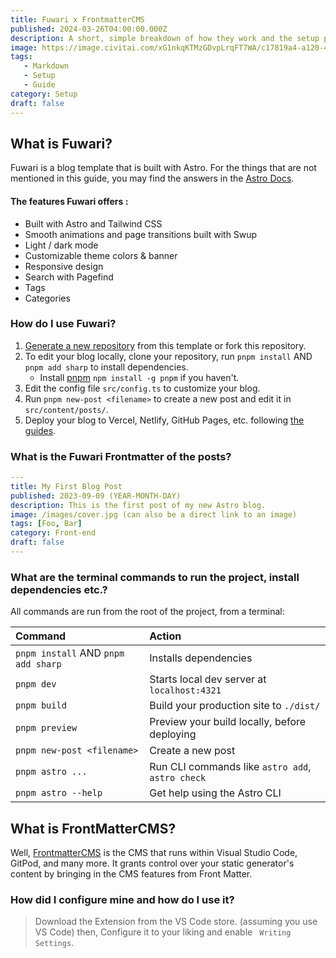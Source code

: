 ```yaml
---
title: Fuwari x FrontmatterCMS
published: 2024-03-26T04:00:00.000Z
description: A short, simple breakdown of how they work and the setup process.
image: https://image.civitai.com/xG1nkqKTMzGDvpLrqFT7WA/c17819a4-a120-4ed6-d70a-3a1a6aec9f00/original=true/202897.jpeg
tags:
   - Markdown
   - Setup
   - Guide
category: Setup
draft: false
---
```


## What is Fuwari?

Fuwari is a blog template that is built with Astro. For the things that are not mentioned in this guide, you may find the answers in the [Astro Docs](https://docs.astro.build/).

#### The features Fuwari offers :
- Built with Astro and Tailwind CSS
- Smooth animations and page transitions built with Swup
- Light / dark mode
- Customizable theme colors & banner
- Responsive design
- Search with Pagefind
- Tags
- Categories

### How do I use Fuwari?

1. [Generate a new repository](https://github.com/saicaca/fuwari/generate) from this template or fork this repository.
2. To edit your blog locally, clone your repository, run `pnpm install` AND `pnpm add sharp` to install dependencies.  
   - Install [pnpm](https://pnpm.io) `npm install -g pnpm` if you haven't.
3. Edit the config file `src/config.ts` to customize your blog.
4. Run `pnpm new-post <filename>` to create a new post and edit it in `src/content/posts/`.
5. Deploy your blog to Vercel, Netlify, GitHub Pages, etc. following [the guides](https://docs.astro.build/en/guides/deploy/).

### What is the Fuwari Frontmatter of the posts?

```yaml
---
title: My First Blog Post
published: 2023-09-09 (YEAR-MONTH-DAY)
description: This is the first post of my new Astro blog.
image: /images/cover.jpg (can also be a direct link to an image)
tags: [Foo, Bar]
category: Front-end
draft: false
---
```

### What are the terminal commands to run the project, install dependencies etc.?

All commands are run from the root of the project, from a terminal:

| Command                             | Action                                           |
|:------------------------------------|:-------------------------------------------------|
| `pnpm install` AND `pnpm add sharp` | Installs dependencies                            |
| `pnpm dev`                          | Starts local dev server at `localhost:4321`      |
| `pnpm build`                        | Build your production site to `./dist/`          |
| `pnpm preview`                      | Preview your build locally, before deploying     |
| `pnpm new-post <filename>`          | Create a new post                                |
| `pnpm astro ...`                    | Run CLI commands like `astro add`, `astro check` |
| `pnpm astro --help`                 | Get help using the Astro CLI                     |

## What is FrontMatterCMS?

Well, [FrontmatterCMS](https://frontmatter.codes/) is the CMS that runs within Visual Studio Code, GitPod, and many more. It grants control over your static generator's content by bringing in the CMS features from Front Matter.

### How did I configure mine and how do I use it?

> Download the Extension from the VS Code store. (assuming you use VS Code) then,
> Configure it to your liking and enable ` Writing Settings`.


